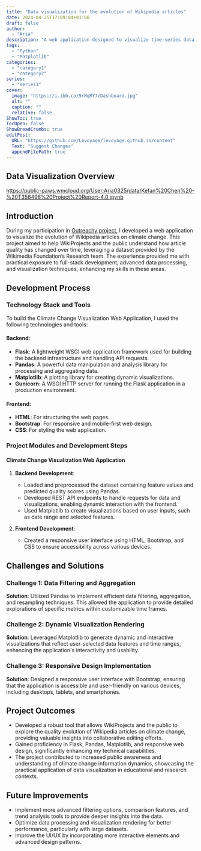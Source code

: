 ```yaml
---
title: "Data visualization for the evolution of Wikipedia articles"
date: 2024-04-25T17:09:04+01:00
draft: false
author: 
  - "Aria"
description: "A web application designed to visualize time-series data related to Wikipedia's climate change articles"
tags: 
  - "Python"
  - "Matplotlib"
categories: 
  - "category1"
  - "category2"
series: 
  - "series1"
cover:
  image: "https://i.ibb.co/9rMqMY7/Dashboard.jpg"
  alt: ""
  caption: ""
  relative: false
ShowToc: true
TocOpen: false
ShowBreadCrumbs: true
editPost:
  URL: "https://github.com/Levoyage/levoyage.github.io/content"
  Text: "Suggest Changes"
  appendFilePath: true
---
```


## Data Visualization Overview
https://public-paws.wmcloud.org/User:Aria0325/data/Kefan%20Chen%20-%20T356498%20Project%20Report-4.0.ipynb


## Introduction

During my participation in [Outreachy project](https://phabricator.wikimedia.org/T356498), I developed a web application to visualize the evolution of Wikipedia articles on climate change. This project aimed to help WikiProjects and the public understand how article quality has changed over time, leveraging a dataset provided by the Wikimedia Foundation’s Research team. The experience provided me with practical exposure to full-stack development, advanced data processing, and visualization techniques, enhancing my skills in these areas.

## Development Process

### Technology Stack and Tools

To build the Climate Change Visualization Web Application, I used the following technologies and tools:

#### Backend:
- **Flask**: A lightweight WSGI web application framework used for building the backend infrastructure and handling API requests.
- **Pandas**: A powerful data manipulation and analysis library for processing and aggregating data.
- **Matplotlib**: A plotting library for creating dynamic visualizations.
- **Gunicorn**: A WSGI HTTP server for running the Flask application in a production environment.

#### Frontend:
- **HTML**: For structuring the web pages.
- **Bootstrap**: For responsive and mobile-first web design.
- **CSS**: For styling the web application.


### Project Modules and Development Steps

#### Climate Change Visualization Web Application

1. **Backend Development**:
   - Loaded and preprocessed the dataset containing feature values and predicted quality scores using Pandas.
   - Developed REST API endpoints to handle requests for data and visualizations, enabling dynamic interaction with the frontend.
   - Used Matplotlib to create visualizations based on user inputs, such as date range and selected features.

2. **Frontend Development**:
   - Created a responsive user interface using HTML, Bootstrap, and CSS to ensure accessibility across various devices.

## Challenges and Solutions

### Challenge 1: Data Filtering and Aggregation
**Solution**: Utilized Pandas to implement efficient data filtering, aggregation, and resampling techniques. This allowed the application to provide detailed explorations of specific metrics within customizable time frames.

### Challenge 2: Dynamic Visualization Rendering
**Solution**: Leveraged Matplotlib to generate dynamic and interactive visualizations that reflect user-selected data features and time ranges, enhancing the application's interactivity and usability.

### Challenge 3: Responsive Design Implementation
**Solution**: Designed a responsive user interface with Bootstrap, ensuring that the application is accessible and user-friendly on various devices, including desktops, tablets, and smartphones.

## Project Outcomes

- Developed a robust tool that allows WikiProjects and the public to explore the quality evolution of Wikipedia articles on climate change, providing valuable insights into collaborative editing efforts.
- Gained proficiency in Flask, Pandas, Matplotlib, and responsive web design, significantly enhancing my technical capabilities.
- The project contributed to increased public awareness and understanding of climate change information dynamics, showcasing the practical application of data visualization in educational and research contexts.

## Future Improvements

- Implement more advanced filtering options, comparison features, and trend analysis tools to provide deeper insights into the data.
- Optimize data processing and visualization rendering for better performance, particularly with large datasets.
- Improve the UI/UX by incorporating more interactive elements and advanced design patterns.

